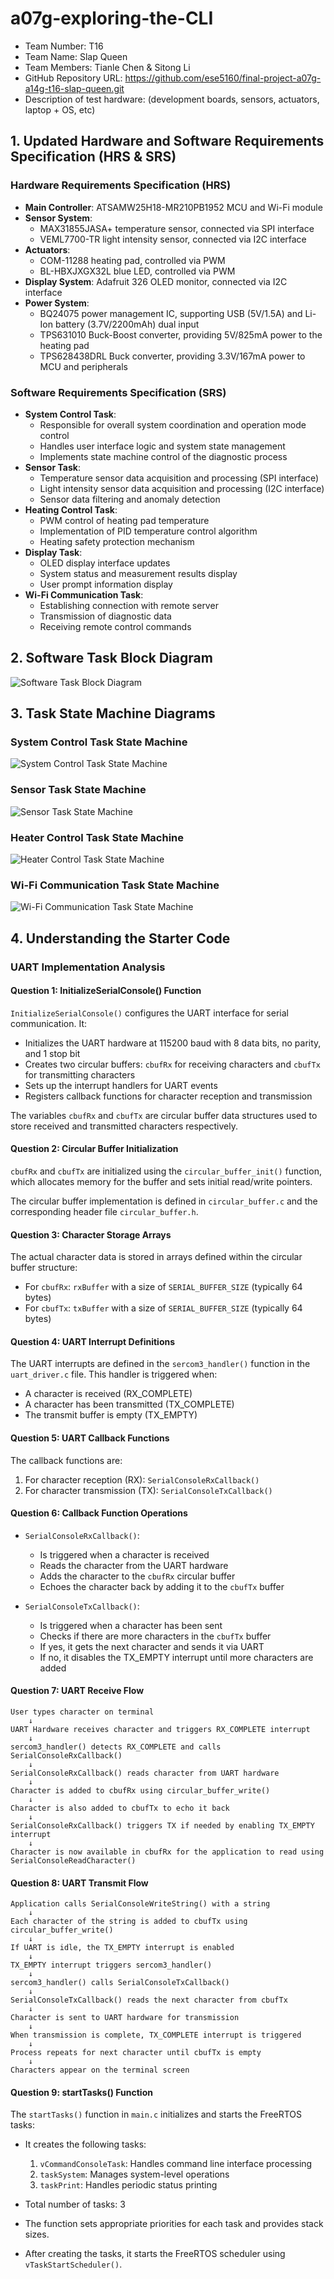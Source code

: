 # a07g-exploring-the-CLI

* Team Number: T16 
* Team Name: Slap Queen
* Team Members: Tianle Chen & Sitong Li
* GitHub Repository URL: https://github.com/ese5160/final-project-a07g-a14g-t16-slap-queen.git
* Description of test hardware: (development boards, sensors, actuators, laptop + OS, etc)


## 1. Updated Hardware and Software Requirements Specification (HRS & SRS)

### Hardware Requirements Specification (HRS)
- **Main Controller**: ATSAMW25H18-MR210PB1952 MCU and Wi-Fi module
- **Sensor System**:
   - MAX31855JASA+ temperature sensor, connected via SPI interface
   - VEML7700-TR light intensity sensor, connected via I2C interface
- **Actuators**:
   - COM-11288 heating pad, controlled via PWM
   - BL-HBXJXGX32L blue LED, controlled via PWM
- **Display System**: Adafruit 326 OLED monitor, connected via I2C interface
- **Power System**:
   - BQ24075 power management IC, supporting USB (5V/1.5A) and Li-Ion battery (3.7V/2200mAh) dual input
   - TPS631010 Buck-Boost converter, providing 5V/825mA power to the heating pad
   - TPS628438DRL Buck converter, providing 3.3V/167mA power to MCU and peripherals

### Software Requirements Specification (SRS)
- **System Control Task**:
   - Responsible for overall system coordination and operation mode control
   - Handles user interface logic and system state management
   - Implements state machine control of the diagnostic process
- **Sensor Task**:
   - Temperature sensor data acquisition and processing (SPI interface)
   - Light intensity sensor data acquisition and processing (I2C interface)
   - Sensor data filtering and anomaly detection
- **Heating Control Task**:
   - PWM control of heating pad temperature
   - Implementation of PID temperature control algorithm
   - Heating safety protection mechanism
- **Display Task**:
   - OLED display interface updates
   - System status and measurement results display
   - User prompt information display
- **Wi-Fi Communication Task**:
   - Establishing connection with remote server
   - Transmission of diagnostic data
   - Receiving remote control commands

## 2. Software Task Block Diagram

![Software Task Block Diagram](images/Software-Task.png)

## 3. Task State Machine Diagrams

### System Control Task State Machine

![System Control Task State Machine](images/System-Control.png)

### Sensor Task State Machine

![Sensor Task State Machine](images/Sensor-Task.png)

### Heater Control Task State Machine

![Heater Control Task State Machine](images/Heater-Control.png)

### Wi-Fi Communication Task State Machine

![Wi-Fi Communication Task State Machine](images/Wi-Fi-Task.png)


## 4. Understanding the Starter Code

### UART Implementation Analysis

#### Question 1: InitializeSerialConsole() Function
`InitializeSerialConsole()` configures the UART interface for serial communication. It:
- Initializes the UART hardware at 115200 baud with 8 data bits, no parity, and 1 stop bit
- Creates two circular buffers: `cbufRx` for receiving characters and `cbufTx` for transmitting characters
- Sets up the interrupt handlers for UART events
- Registers callback functions for character reception and transmission

The variables `cbufRx` and `cbufTx` are circular buffer data structures used to store received and transmitted characters respectively.

#### Question 2: Circular Buffer Initialization
`cbufRx` and `cbufTx` are initialized using the `circular_buffer_init()` function, which allocates memory for the buffer and sets initial read/write pointers.

The circular buffer implementation is defined in `circular_buffer.c` and the corresponding header file `circular_buffer.h`.

#### Question 3: Character Storage Arrays
The actual character data is stored in arrays defined within the circular buffer structure:
- For `cbufRx`: `rxBuffer` with a size of `SERIAL_BUFFER_SIZE` (typically 64 bytes)
- For `cbufTx`: `txBuffer` with a size of `SERIAL_BUFFER_SIZE` (typically 64 bytes)

#### Question 4: UART Interrupt Definitions
The UART interrupts are defined in the `sercom3_handler()` function in the `uart_driver.c` file. This handler is triggered when:
- A character is received (RX_COMPLETE)
- A character has been transmitted (TX_COMPLETE)
- The transmit buffer is empty (TX_EMPTY)

#### Question 5: UART Callback Functions
The callback functions are:
1. For character reception (RX): `SerialConsoleRxCallback()`
2. For character transmission (TX): `SerialConsoleTxCallback()`

#### Question 6: Callback Function Operations
- `SerialConsoleRxCallback()`:
  - Is triggered when a character is received
  - Reads the character from the UART hardware
  - Adds the character to the `cbufRx` circular buffer
  - Echoes the character back by adding it to the `cbufTx` buffer

- `SerialConsoleTxCallback()`:
  - Is triggered when a character has been sent
  - Checks if there are more characters in the `cbufTx` buffer
  - If yes, it gets the next character and sends it via UART
  - If no, it disables the TX_EMPTY interrupt until more characters are added


#### Question 7: UART Receive Flow

```
User types character on terminal
    ↓
UART Hardware receives character and triggers RX_COMPLETE interrupt
    ↓
sercom3_handler() detects RX_COMPLETE and calls SerialConsoleRxCallback()
    ↓
SerialConsoleRxCallback() reads character from UART hardware
    ↓
Character is added to cbufRx using circular_buffer_write()
    ↓
Character is also added to cbufTx to echo it back
    ↓
SerialConsoleRxCallback() triggers TX if needed by enabling TX_EMPTY interrupt
    ↓
Character is now available in cbufRx for the application to read using SerialConsoleReadCharacter()
```

#### Question 8: UART Transmit Flow

```
Application calls SerialConsoleWriteString() with a string
    ↓
Each character of the string is added to cbufTx using circular_buffer_write()
    ↓
If UART is idle, the TX_EMPTY interrupt is enabled
    ↓
TX_EMPTY interrupt triggers sercom3_handler()
    ↓
sercom3_handler() calls SerialConsoleTxCallback()
    ↓
SerialConsoleTxCallback() reads the next character from cbufTx
    ↓
Character is sent to UART hardware for transmission
    ↓
When transmission is complete, TX_COMPLETE interrupt is triggered
    ↓
Process repeats for next character until cbufTx is empty
    ↓
Characters appear on the terminal screen
```

#### Question 9: startTasks() Function
The `startTasks()` function in `main.c` initializes and starts the FreeRTOS tasks:

- It creates the following tasks:
  1. `vCommandConsoleTask`: Handles command line interface processing
  2. `taskSystem`: Manages system-level operations
  3. `taskPrint`: Handles periodic status printing
  
- Total number of tasks: 3

- The function sets appropriate priorities for each task and provides stack sizes.
- After creating the tasks, it starts the FreeRTOS scheduler using `vTaskStartScheduler()`.
